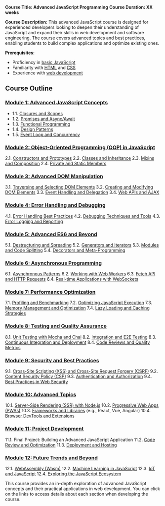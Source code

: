 **Course Title: Advanced JavaScript Programming**
**Course Duration: XX weeks**

**Course Description:**
This advanced JavaScript course is designed for experienced developers looking to deepen their understanding of JavaScript and expand their skills in web development and software engineering. The course covers advanced topics and best practices, enabling students to build complex applications and optimize existing ones.

**Prerequisites:**
- Proficiency in [basic JavaScript](#module-1-advanced-javascript-concepts)
- Familiarity with [HTML](#module-3-advanced-dom-manipulation) and [CSS](#module-3-advanced-dom-manipulation)
- Experience with [web development](#module-3-advanced-dom-manipulation)

## Course Outline

### [Module 1: Advanced JavaScript Concepts](./module-1-advanced-javascript-concepts.md)

- 1.1. [Closures and Scopes](./closure-and-scopes.md)
- 1.2. [Promises and Async/Await](#promises-and-asyncawait)
- 1.3. [Functional Programming](#functional-programming)
- 1.4. [Design Patterns](#design-patterns)
- 1.5. [Event Loop and Concurrency](#event-loop-and-concurrency)

### [Module 2: Object-Oriented Programming (OOP) in JavaScript](#module-2-object-oriented-programming-oop-in-javascript)

2.1. [Constructors and Prototypes](#constructors-and-prototypes)
2.2. [Classes and Inheritance](#classes-and-inheritance)
2.3. [Mixins and Composition](#mixins-and-composition)
2.4. [Private and Static Members](#private-and-static-members)

### [Module 3: Advanced DOM Manipulation](#module-3-advanced-dom-manipulation)
3.1. [Traversing and Selecting DOM Elements](#traversing-and-selecting-dom-elements)
3.2. [Creating and Modifying DOM Elements](#creating-and-modifying-dom-elements)
3.3. [Event Handling and Delegation](#event-handling-and-delegation)
3.4. [Web APIs and AJAX](#web-apis-and-ajax)

### [Module 4: Error Handling and Debugging](#module-4-error-handling-and-debugging)
4.1. [Error Handling Best Practices](#error-handling-best-practices)
4.2. [Debugging Techniques and Tools](#debugging-techniques-and-tools)
4.3. [Error Logging and Reporting](#error-logging-and-reporting)

### [Module 5: Advanced ES6 and Beyond](#module-5-advanced-es6-and-beyond)
5.1. [Destructuring and Spreading](#destructuring-and-spreading)
5.2. [Generators and Iterators](#generators-and-iterators)
5.3. [Modules and Code Splitting](#modules-and-code-splitting)
5.4. [Decorators and Meta-Programming](#decorators-and-meta-programming)

### [Module 6: Asynchronous Programming](#module-6-asynchronous-programming)
6.1. [Asynchronous Patterns](#asynchronous-patterns)
6.2. [Working with Web Workers](#working-with-web-workers)
6.3. [Fetch API and HTTP Requests](#fetch-api-and-http-requests)
6.4. [Real-time Applications with WebSockets](#real-time-applications-with-websockets)

### [Module 7: Performance Optimization](#module-7-performance-optimization)
7.1. [Profiling and Benchmarking](#profiling-and-benchmarking)
7.2. [Optimizing JavaScript Execution](#optimizing-javascript-execution)
7.3. [Memory Management and Optimization](#memory-management-and-optimization)
7.4. [Lazy Loading and Caching Strategies](#lazy-loading-and-caching-strategies)

### [Module 8: Testing and Quality Assurance](#module-8-testing-and-quality-assurance)
8.1. [Unit Testing with Mocha and Chai](#unit-testing-with-mocha-and-chai)
8.2. [Integration and E2E Testing](#integration-and-e2e-testing)
8.3. [Continuous Integration and Deployment](#continuous-integration-and-deployment)
8.4. [Code Reviews and Quality Metrics](#code-reviews-and-quality-metrics)

### [Module 9: Security and Best Practices](#module-9-security-and-best-practices)
9.1. [Cross-Site Scripting (XSS) and Cross-Site Request Forgery (CSRF)](#cross-site-scripting-xss-and-cross-site-request-forgery-csrf)
9.2. [Content Security Policy (CSP)](#content-security-policy-csp)
9.3. [Authentication and Authorization](#authentication-and-authorization)
9.4. [Best Practices in Web Security](#best-practices-in-web-security)

### [Module 10: Advanced Topics](#module-10-advanced-topics)
10.1. [Server-Side Rendering (SSR) with Node.js](#server-side-rendering-ssr-with-nodejs)
10.2. [Progressive Web Apps (PWAs)](#progressive-web-apps-pwas)
10.3. [Frameworks and Libraries](#frameworks-and-libraries) (e.g., React, Vue, Angular)
10.4. [Browser DevTools and Extensions](#browser-devtools-and-extensions)

### [Module 11: Project Development](#module-11-project-development)
11.1. Final Project: Building an Advanced JavaScript Application
11.2. [Code Review and Optimization](#code-review-and-optimization)
11.3. [Deployment and Hosting](#deployment-and-hosting)

### [Module 12: Future Trends and Beyond](#module-12-future-trends-and-beyond)
12.1. [WebAssembly (Wasm)](#webassembly-wasm)
12.2. [Machine Learning in JavaScript](#machine-learning-in-javascript)
12.3. [IoT and JavaScript](#iot-and-javascript)
12.4. [Exploring the JavaScript Ecosystem](#exploring-the-javascript-ecosystem)

This course provides an in-depth exploration of advanced JavaScript concepts and their practical applications in web development. You can click on the links to access details about each section when developing the course.
